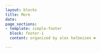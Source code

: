 ```yaml
---
layout: blocks
title: More
date: 
page_sections:
- template: simple-footer
  block: footer-1
  content: organized by alex halbeisen ❤️

---
```

